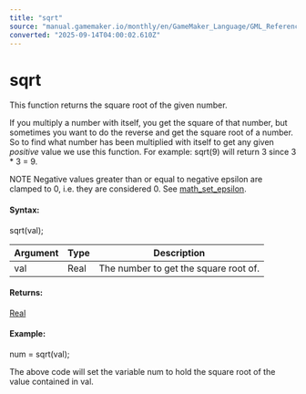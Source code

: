 ```yaml
---
title: "sqrt"
source: "manual.gamemaker.io/monthly/en/GameMaker_Language/GML_Reference/Maths_And_Numbers/Number_Functions/sqrt.htm"
converted: "2025-09-14T04:00:02.610Z"
---
```


# sqrt

This function returns the square root of the given number.

If you multiply a number with itself, you get the square of that number, but sometimes you want to do the reverse and get the square root of a number. So to find what number has been multiplied with itself to get any given _positive_ value we use this function. For example: sqrt(9) will return 3 since 3 \* 3 = 9.

NOTE Negative values greater than or equal to negative epsilon are clamped to 0, i.e. they are considered 0. See [math\_set\_epsilon](math_set_epsilon.md).

#### Syntax:

sqrt(val);

| Argument | Type | Description |
| --- | --- | --- |
| val | Real | The number to get the square root of. |

#### Returns:

[Real](../../../../../../../GameMaker_Language/GML_Overview/Data_Types.md)

#### Example:

num = sqrt(val);

The above code will set the variable num to hold the square root of the value contained in val.